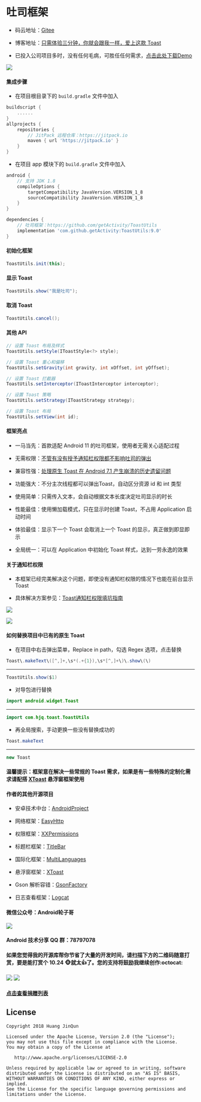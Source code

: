 # 吐司框架

* 码云地址：[Gitee](https://gitee.com/getActivity/ToastUtils)

* 博客地址：[只需体验三分钟，你就会跟我一样，爱上这款 Toast](https://www.jianshu.com/p/9b174ee2c571)

* 已投入公司项目多时，没有任何毛病，可胜任任何需求，[点击此处下载Demo](ToastUtils.apk)

![](ToastUtils.jpg)

#### 集成步骤

* 在项目根目录下的 `build.gradle` 文件中加入

```groovy
buildscript {
    ......
}
allprojects {
    repositories {
        // JitPack 远程仓库：https://jitpack.io
        maven { url 'https://jitpack.io' }
    }
}
```

* 在项目 app 模块下的 `build.gradle` 文件中加入

```groovy
android {
    // 支持 JDK 1.8
    compileOptions {
        targetCompatibility JavaVersion.VERSION_1_8
        sourceCompatibility JavaVersion.VERSION_1_8
    }
}

dependencies {
    // 吐司框架：https://github.com/getActivity/ToastUtils
    implementation 'com.github.getActivity:ToastUtils:9.0'
}
```

#### 初始化框架

```java
ToastUtils.init(this);
```

#### 显示 Toast

```java
ToastUtils.show("我是吐司");
```

#### 取消 Toast

```java
ToastUtils.cancel();
```

#### 其他 API

```java
// 设置 Toast 布局及样式
ToastUtils.setStyle(IToastStyle<?> style);

// 设置 Toast 重心和偏移
ToastUtils.setGravity(int gravity, int xOffset, int yOffset);

// 设置 Toast 拦截器
ToastUtils.setInterceptor(IToastInterceptor interceptor);

// 设置 Toast 策略
ToastUtils.setStrategy(IToastStrategy strategy);

// 设置 Toast 布局
ToastUtils.setView(int id);
```

#### 框架亮点

* 一马当先：首款适配 Android 11 的吐司框架，使用者无需关心适配过程

* 无需权限：[不管有没有授予通知栏权限都不影响吐司的弹出](https://www.jianshu.com/p/1d64a5ccbc7c)

* 兼容性强：[处理原生 Toast 在 Android 7.1 产生崩溃的历史遗留问题](https://www.jianshu.com/p/437f473017d6)

* 功能强大：不分主次线程都可以弹出Toast，自动区分资源 id 和 int 类型

* 使用简单：只需传入文本，会自动根据文本长度决定吐司显示的时长

* 性能最佳：使用懒加载模式，只在显示时创建 Toast，不占用 Application 启动时间

* 体验最佳：显示下一个 Toast 会取消上一个 Toast 的显示，真正做到即显即示

* 全局统一：可以在 Application 中初始化 Toast 样式，达到一劳永逸的效果

#### 关于通知栏权限

* 本框架已经完美解决这个问题，即使没有通知栏权限的情况下也能在前台显示 Toast

* 具体解决方案参见：[Toast通知栏权限填坑指南](https://www.jianshu.com/p/1d64a5ccbc7c)

![](issue_taobao.gif)

![](issue_utils.gif)

#### 如何替换项目中已有的原生 Toast

* 在项目中右击弹出菜单，Replace in path，勾选 Regex 选项，点击替换

```java
Toast\.makeText\([^,]+,\s*(.+{1}),\s*[^,]+\)\.show\(\)
```

---

```java
ToastUtils.show($1)
```

* 对导包进行替换

```java
import android.widget.Toast
```

---

```java
import com.hjq.toast.ToastUtils
```

*  再全局搜索，手动更换一些没有替换成功的

```java
Toast.makeText
```

---

```java
new Toast
```

#### 温馨提示：框架意在解决一些常规的 Toast 需求，如果是有一些特殊的定制化需求请配搭 [XToast](https://github.com/getActivity/XToast) 悬浮窗框架使用

#### 作者的其他开源项目

* 安卓技术中台：[AndroidProject](https://github.com/getActivity/AndroidProject)

* 网络框架：[EasyHttp](https://github.com/getActivity/EasyHttp)

* 权限框架：[XXPermissions](https://github.com/getActivity/XXPermissions)

* 标题栏框架：[TitleBar](https://github.com/getActivity/TitleBar)

* 国际化框架：[MultiLanguages](https://github.com/getActivity/MultiLanguages)

* 悬浮窗框架：[XToast](https://github.com/getActivity/XToast)

* Gson 解析容错：[GsonFactory](https://github.com/getActivity/GsonFactory)

* 日志查看框架：[Logcat](https://github.com/getActivity/Logcat)

#### 微信公众号：Android轮子哥

![](https://raw.githubusercontent.com/getActivity/Donate/master/picture/official_ccount.png)

#### Android 技术分享 QQ 群：78797078

#### 如果您觉得我的开源库帮你节省了大量的开发时间，请扫描下方的二维码随意打赏，要是能打赏个 10.24 :monkey_face:就太:thumbsup:了。您的支持将鼓励我继续创作:octocat:

![](https://raw.githubusercontent.com/getActivity/Donate/master/picture/pay_ali.png) ![](https://raw.githubusercontent.com/getActivity/Donate/master/picture/pay_wechat.png)

#### [点击查看捐赠列表](https://github.com/getActivity/Donate)

## License

```text
Copyright 2018 Huang JinQun

Licensed under the Apache License, Version 2.0 (the "License");
you may not use this file except in compliance with the License.
You may obtain a copy of the License at

   http://www.apache.org/licenses/LICENSE-2.0

Unless required by applicable law or agreed to in writing, software
distributed under the License is distributed on an "AS IS" BASIS,
WITHOUT WARRANTIES OR CONDITIONS OF ANY KIND, either express or implied.
See the License for the specific language governing permissions and
limitations under the License.
```
